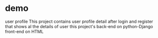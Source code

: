 # demo
user profile
This project contains user profile detail after login and register
that shows al the details of user 
this project's back-end on python-Django 
front-end on HTML 
